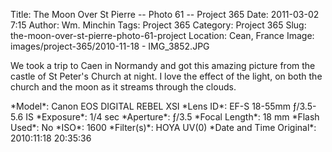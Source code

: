 Title: The Moon Over St Pierre -- Photo 61 -- Project 365
Date: 2011-03-02 7:15
Author: Wm. Minchin
Tags: Project 365
Category: Project 365
Slug: the-moon-over-st-pierre-photo-61-project
Location: Cean, France
Image: images/project-365/2010-11-18 - IMG_3852.JPG

We took a trip to Caen in Normandy and got this amazing picture from the
castle of St Peter's Church at night. I love the effect of the light, on
both the church and the moon as it streams through the clouds.

<div markdown=1 class="photo-infobox">
*Model*: Canon EOS DIGITAL REBEL XSI  
*Lens ID*: EF-S 18-55mm ƒ/3.5-5.6 IS  
*Exposure*: 1/4 sec  
*Aperture*: ƒ/3.5  
*Focal Length*: 18 mm  
*Flash Used*: No  
*ISO*: 1600  
*Filter(s)*: HOYA UV(0)  
*Date and Time Original*: 2010:11:18 20:35:36
</div>
